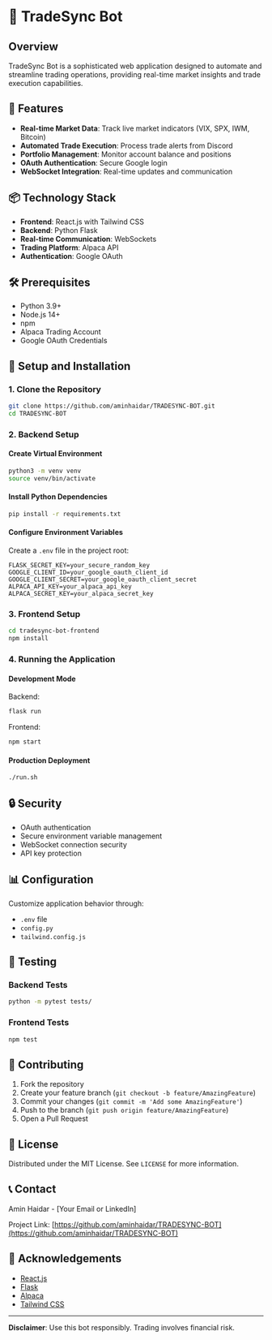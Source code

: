 # 🤖 TradeSync Bot

## Overview

TradeSync Bot is a sophisticated web application designed to automate and streamline trading operations, providing real-time market insights and trade execution capabilities.

## 🚀 Features

- **Real-time Market Data**: Track live market indicators (VIX, SPX, IWM, Bitcoin)
- **Automated Trade Execution**: Process trade alerts from Discord
- **Portfolio Management**: Monitor account balance and positions
- **OAuth Authentication**: Secure Google login
- **WebSocket Integration**: Real-time updates and communication

## 📦 Technology Stack

- **Frontend**: React.js with Tailwind CSS
- **Backend**: Python Flask
- **Real-time Communication**: WebSockets
- **Trading Platform**: Alpaca API
- **Authentication**: Google OAuth

## 🛠️ Prerequisites

- Python 3.9+
- Node.js 14+
- npm
- Alpaca Trading Account
- Google OAuth Credentials

## 🔧 Setup and Installation

### 1. Clone the Repository

```bash
git clone https://github.com/aminhaidar/TRADESYNC-BOT.git
cd TRADESYNC-BOT
```

### 2. Backend Setup

#### Create Virtual Environment

```bash
python3 -m venv venv
source venv/bin/activate
```

#### Install Python Dependencies

```bash
pip install -r requirements.txt
```

#### Configure Environment Variables

Create a `.env` file in the project root:

```
FLASK_SECRET_KEY=your_secure_random_key
GOOGLE_CLIENT_ID=your_google_oauth_client_id
GOOGLE_CLIENT_SECRET=your_google_oauth_client_secret
ALPACA_API_KEY=your_alpaca_api_key
ALPACA_SECRET_KEY=your_alpaca_secret_key
```

### 3. Frontend Setup

```bash
cd tradesync-bot-frontend
npm install
```

### 4. Running the Application

#### Development Mode

Backend:
```bash
flask run
```

Frontend:
```bash
npm start
```

#### Production Deployment

```bash
./run.sh
```

## 🔒 Security

- OAuth authentication
- Secure environment variable management
- WebSocket connection security
- API key protection

## 📊 Configuration

Customize application behavior through:
- `.env` file
- `config.py`
- `tailwind.config.js`

## 🧪 Testing

### Backend Tests

```bash
python -m pytest tests/
```

### Frontend Tests

```bash
npm test
```

## 🤝 Contributing

1. Fork the repository
2. Create your feature branch (`git checkout -b feature/AmazingFeature`)
3. Commit your changes (`git commit -m 'Add some AmazingFeature'`)
4. Push to the branch (`git push origin feature/AmazingFeature`)
5. Open a Pull Request

## 📜 License

Distributed under the MIT License. See `LICENSE` for more information.

## 📞 Contact

Amin Haidar - [Your Email or LinkedIn]

Project Link: [https://github.com/aminhaidar/TRADESYNC-BOT](https://github.com/aminhaidar/TRADESYNC-BOT)

## 🙏 Acknowledgements

- [React.js](https://reactjs.org/)
- [Flask](https://flask.palletsprojects.com/)
- [Alpaca](https://alpaca.markets/)
- [Tailwind CSS](https://tailwindcss.com/)

---

**Disclaimer**: Use this bot responsibly. Trading involves financial risk.